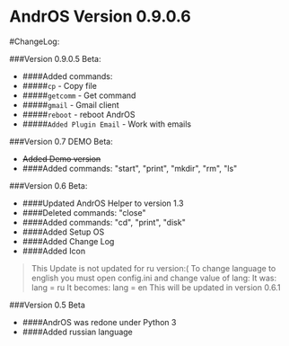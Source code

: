 # AndrOS Version 0.9.0.6

#ChangeLog:

###Version 0.9.0.5 Beta:
- ####Added commands:
- #####`cp` - Copy file
- #####`getcomm` - Get command
- #####`gmail` - Gmail client
- #####`reboot` - reboot AndrOS
- #####`Added Plugin Email` - Work with emails  


###Version 0.7 DEMO Beta:  
- ~~Added Demo version~~
- ####Added commands: "start", "print", "mkdir", "rm", "ls"

###Version 0.6 Beta:
- ####Updated AndrOS Helper to version 1.3
- ####Deleted commands: "close"
- ####Added commands: "cd", "print", "disk"
- ####Added Setup OS
- ####Added Change Log
- ####Added Icon
>This Update is not updated for ru version:(
To change language to english you must open config.ini and change value of lang:
It was: lang = ru
It becomes: lang = en
This will be updated in version 0.6.1

###Version 0.5 Beta
- ####AndrOS was redone under Python 3
- ####Added russian language

